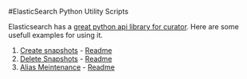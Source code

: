 #ElasticSearch Python Utility Scripts

Elasticsearch has a [great python api library for curator](https://pypi.python.org/pypi/elasticsearch-curator). Here are some usefull examples for using it.

1. [Create snapshots](https://github.com/PushAppsPlatform/elasticsearch-scripts/blob/master/python/elasticsearch-snapshot.py) - [Readme](https://github.com/PushAppsPlatform/elasticsearch-scripts/blob/master/python/elasticsearch-snapshot%20README)
2. [Delete Snapshots](https://github.com/PushAppsPlatform/elasticsearch-scripts/blob/master/python/elasticsearch-delete-snapshot.py) - [Readme](https://github.com/PushAppsPlatform/elasticsearch-scripts/blob/master/python/elasticsearch-delete-snapshot%20README)
3. [Alias Meintenance](https://github.com/PushAppsPlatform/elasticsearch-scripts/blob/master/python/elasticsearch-aliases.py) - [Readme](https://github.com/PushAppsPlatform/elasticsearch-scripts/blob/master/python/elasticsearch-alias%20README)
